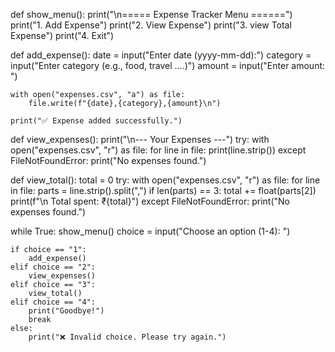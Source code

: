 def show_menu():
    print("\n===== Expense Tracker Menu ======")
    print("1. Add Expense")
    print("2. View Expense")
    print("3. view Total Expense")
    print("4. Exit")


def add_expense():
    date = input("Enter date (yyyy-mm-dd):")
    category = input("Enter category (e.g., food, travel ....)")
    amount = input("Enter amount: ")

    with open("expenses.csv", "a") as file:
        file.write(f"{date},{category},{amount}\n")

    print("✅ Expense added successfully.")

def view_expenses():
    print("\n--- Your Expenses ---")
    try:
        with open("expenses.csv", "r") as file:
            for line in file:
                print(line.strip())
    except FileNotFoundError:
        print("No expenses found.")


def view_total():
    total = 0
    try:
        with open("expenses.csv", "r") as file:
            for line in file:
                parts = line.strip().split(",")
                if len(parts) == 3:
                    total += float(parts[2])
        print(f"\n Total spent: ₹{total}")
    except FileNotFoundError:
        print("No expenses found.")


while True:
    show_menu()
    choice = input("Choose an option (1-4): ")

    if choice == "1":
        add_expense()
    elif choice == "2":
        view_expenses()
    elif choice == "3":
        view_total()
    elif choice == "4":
        print("Goodbye!")
        break
    else:
        print("❌ Invalid choice. Please try again.")

